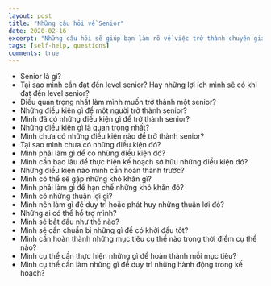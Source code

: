 ```yaml
---
layout: post
title: "Những câu hỏi về Senior"
date: 2020-02-16
excerpt: "Những câu hỏi sẽ giúp bạn làm rõ về việc trở thành chuyên gia trong lĩnh vực của bạn."
tags: [self-help, questions]
comments: true
---
```


- Senior là gì?
- Tại sao mình cần đạt đến level senior? Hay những lợi ích mình sẽ có khi đạt đến level senior?
- Điều quan trọng nhất làm mình muốn trở thành một senior?
- Những điều kiện gì để một người trở thành senior?
- Mình đã có những điều kiện gì để trở thành senior?
- Những điều kiện gì là quan trọng nhất?
- Mình chưa có những điều kiện nào để trở thành senior?
- Tại sao mình chưa có những điều kiện đó?
- Mình phải làm gì để có những điều kiện đó?
- Mình cần bao lâu để thực hiện kế hoạch sở hữu những điều kiện đó?
- Những điều kiện nào mình cần hoàn thành trước?
- Mình có thể sẽ gặp những khó khăn gì?
- Mình phải làm gì để hạn chế những khó khăn đó?
- Mình có những thuận lợi gì?
- Mình nên làm gì để duy trì hoặc phát huy những thuận lợi đó?
- Những ai có thể hổ trợ mình?
- Mình sẽ bắt đầu như thế nào?
- Mình sẽ cần chuẩn bị những gì để có khởi đầu tốt?
- Mình cần hoàn thành những mục tiêu cụ thể nào trong thời điểm cụ thể nào?
- Mình cụ thể cần thực hiện những gì để hoàn thành mỗi mục tiêu?
- Mình cụ thể cần làm những gì để duy trì những hành động trong kế hoạch?
